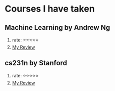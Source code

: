 # Courses I have taken

## Machine Learning by Andrew Ng

1. rate: ⭐️⭐️⭐️⭐️⭐️
2. [My Review]()

## cs231n by Stanford

1. rate: ⭐️⭐️⭐️⭐️⭐️
2. [My Review]()

